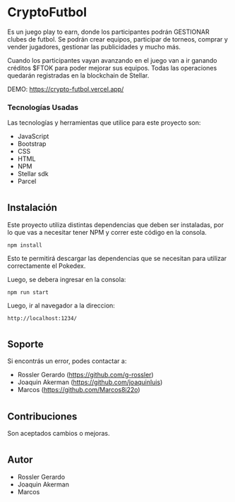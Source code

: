 # CryptoFutbol

Es un juego play to earn, donde los participantes podrán GESTIONAR clubes de futbol.  Se podrán crear equipos, participar de torneos,  comprar y vender jugadores, gestionar las publicidades y mucho más.

Cuando los participantes vayan avanzando en el juego van a ir ganando créditos $FTOK para poder mejorar sus equipos. Todas las operaciones quedarán registradas en la blockchain de Stellar.

DEMO: https://crypto-futbol.vercel.app/


### Tecnologías Usadas

Las tecnologías y herramientas que utilice para este proyecto son:

- JavaScript
- Bootstrap
- CSS
- HTML
- NPM
- Stellar sdk
- Parcel

#

## Instalación

Este proyecto utiliza distintas dependencias que deben ser instaladas, por lo que vas a necesitar tener NPM y correr este código en la consola.

```
npm install
```

Esto te permitirá descargar las dependencias que se necesitan para utilizar correctamente el Pokedex.

Luego, se debera ingresar en la consola:

```
npm run start
```
Luego, ir al navegador a la direccion:
```
http://localhost:1234/
```

#

## Soporte

Si encontrás un error, podes contactar a:

- Rossler Gerardo (https://github.com/g-rossler)
- Joaquin Akerman (https://github.com/joaquinluis)
- Marcos (https://github.com/Marcos8i22o)
#

## Contribuciones

Son aceptados cambios o mejoras.

#

## Autor

- Rossler Gerardo
- Joaquin Akerman
- Marcos

#